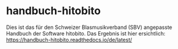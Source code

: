 # handbuch-hitobito

Dies ist das für den Schweizer Blasmusikverband (SBV) angepasste Handbuch der Software hitobito. Das Ergebnis ist hier ersichtlich: https://handbuch-hitobito.readthedocs.io/de/latest/

